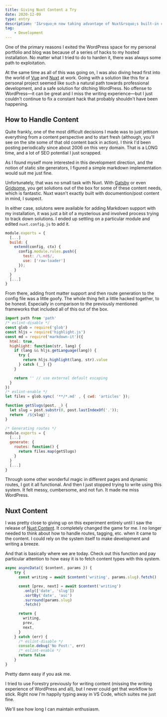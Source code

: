 ```yaml
---
title: Giving Nuxt Content a Try
date: 2020-12-09
type: entry
description: 'I&rsquo;m now taking advantage of Nuxt&rsquo;s built-in content handling features.'
tag:
    - Development
---
```

One of the primary reasons I exited the WordPress space for my personal portfolio and blog was because of a series of hacks to my hosted installation. No matter what I tried to do to harden it, there was always some path to exploitation.

At the same time as all of this was going on, I was also diving head first into the world of [Vue](https://vuejs.org/) and [Nuxt](https://nuxtjs.org/) at work. Going with a solution like this for a personal project seemed like such a natural path towards professional development, and a safe solution for ditching WordPress. No offense to WordPress&mdash;it can be great and I miss the writing experience&mdash;but I just couldn't continue to fix a constant hack that probably shouldn't have been happening.

## How to Handle Content
Quite frankly, one of the most difficult decisions I made was to just jettison everything from a content perspective and to start fresh (although, you'll see on the site some of that old content back in action). I think I'd been posting periodically since about 2006 on this very domain. That is a LONG time, and a lot of SEO potential I just scrapped.

As I found myself more interested in this development direction, and the notion of static site generators, I figured a simple markdown implementation would suit me just fine.

Unfortunately, that was no small task with Nuxt. With [Gatsby](https://www.gatsbyjs.com/) or even [Gridsome](https://gridsome.org/), you get solutions out of the box for some of these content needs, which is fantastic. Nuxt wasn't exactly built with documention/post content in mind, I suspect.

In either case, solutons were available for adding Markdown support with my installation, it was just a bit of a mysterious and involved process trying to track down solutions. I ended up settling on a particular module and edited `nuxt.config.js` to add it.

```javascript
module.exports = {
  [...]
  build: {
    extend(config, ctx) {
      config.module.rules.push({
        test: /\.md$/,
        use: ['raw-loader']
      });
    }
  }
  [...]
}
```

From there, adding front matter support and then route generation to the config file was a little goofy. The whole thing felt a little hacked together, to be honest. Especially in comparison to the previously mentioned frameworks that included all of this out of the box.

```javascript
import path from 'path'
/* eslint-disable */
const glob = require('glob')
const hljs = require('highlight.js')
const md = require('markdown-it')({
  html: true,
  highlight: function(str, lang) {
    if (lang && hljs.getLanguage(lang)) {
      try {
        return hljs.highlight(lang, str).value
      } catch (__) {}
    }

    return '' // use external default escaping
  }
})
/* eslint-enable */
let files = glob.sync( '**/*.md' , { cwd: 'articles' });

function getSlugs(post, _) {
  let slug = post.substr(0, post.lastIndexOf('.'));
  return `/${slug}`;
}

/* Generating routes */
module.exports = {
  [...]
  generate: {
    routes: function() {
      return files.map(getSlugs)
    }
  }
  [...]
}
```

Through some other wonderful magic in different pages and dynamic routes, I got it all functional. And then I just stopped trying to write using this system. It felt messy, cumbersome, and not fun. It made me miss WordPress.

## Nuxt Content

I was pretty close to giving up on this experiment entirely until I saw the release of [Nuxt Content](https://content.nuxtjs.org). It completely changed the game for me. I no longer needed to think about how to handle routes, tagging, etc. when it came to the content. I could rely on the system itself to make development and writing a breeze.

And that is basically where we are today. Check out this function and pay particular attention to how easy it is to fetch content types with this system.

```javascript
async asyncData({ $content, params }) {
    try {
      const writing = await $content('writing', params.slug).fetch()

      const [prev, next] = await $content('writing')
        .only(['date', 'slug'])
        .sortBy('date', 'asc')
        .surround(params.slug)
        .fetch()

      return {
        writing,
        prev,
        next,
      }
    } catch (err) {
      /* eslint-disable */
      console.debug('No Post:', err)
      /* eslint-enable */
      return false
    }
}
```

Pretty damn easy if you ask me.

I tried to use Forestry previously for writing content (missing the writing experience of WordPress and all), but I never could get that workflow to stick. Right now I'm happily typing away in VS Code, which suites me just fine.

We'll see how long I can maintain enthusiasm.
